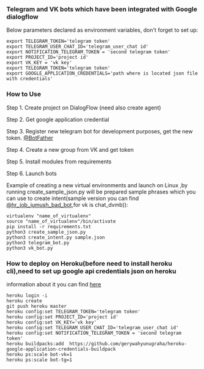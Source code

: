### Telegram and VK bots which have been integrated with Google dialogflow



Below parameters declared as environment variables, don't forget to set up:
```
export TELEGRAM_TOKEN='telegram token'
export TELEGRAM_USER_CHAT_ID='telegram_user_chat id'
export NOTIFICATION_TELEGRAM_TOKEN = 'second telegram token'
export PROJECT_ID='project id'
export VK_KEY = 'vk key'
export TELEGRAM_TOKEN='telegram token'
export GOOGLE_APPLICATION_CREDENTIALS='path where is located json file with credentials'
```


### How to Use
Step 1. Create project on DialogFlow (need also create agent)

Step 2. Get google application credential

Step 3. Register new telegram bot for development purposes, get the new token. [@BotFather](https://telegram.me/botfather)

Step 4. Create a new group from VK and get token

Step 5. Install modules from requirements

Step 6. Launch bots


Example of creating a new virtual environments and launch on Linux ,by running create_sample_json.py will be prepared sample phrases
which you can use to create intent(sample version you can find [@hr_job_jumush_bad_bot](https://telegram.me/hr_job_jumush_bad_bot),for vk is chat_dvmb)):

```
virtualenv "name_of_virtualenv"
source "name_of_virtualenv"/bin/activate
pip install -r requirements.txt
python3 create_sample_json.py
python3 create_intent.py sample.json
python3 telegram_bot.py
python3 vk_bot.py
```


### How to deploy on Heroku(before need to install heroku cli),need to set up google api credentials json on heroku
information about it you can find [here](https://stackoverflow.com/questions/47446480/how-to-use-google-api-credentials-json-on-heroku)


```
heroku login -i
heroku create
git push heroku master
heroku config:set TELEGRAM_TOKEN='telegram token'
heroku config:set PROJECT_ID='project id'
heroku config:set VK_KEY='vk key'
heroku config:set TELEGRAM_USER_CHAT_ID='telegram_user_chat id'
heroku config:set NOTIFICATION_TELEGRAM_TOKEN = 'second telegram token'
heroku buildpacks:add  https://github.com/gerywahyunugraha/heroku-google-application-credentials-buildpack
heroku ps:scale bot-vk=1
heroku ps:scale bot-tg=1
```

